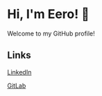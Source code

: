 # Hi, I'm Eero! 👋

Welcome to my GitHub profile! 

## Links
[LinkedIn](https://www.linkedin.com/in/eero-salla/)

[GitLab](https://gitlab.com/epe07)
